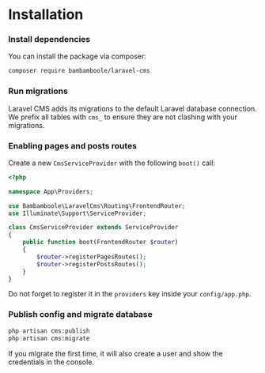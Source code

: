 # Installation

### Install dependencies
You can install the package via composer:
```bash
composer require bambamboole/laravel-cms
```

### Run migrations
Laravel CMS adds its migrations to the default Laravel database connection. 
We prefix all tables with `cms_` to ensure they are not clashing with your migrations.


### Enabling pages and posts routes
Create a new `CmsServiceProvider` with the following `boot()` call:
```php
<?php

namespace App\Providers;

use Bambamboole\LaravelCms\Routing\FrontendRouter;
use Illuminate\Support\ServiceProvider;

class CmsServiceProvider extends ServiceProvider
{
    public function boot(FrontendRouter $router)
    {
        $router->registerPagesRoutes();
        $router->registerPostsRoutes();
    }
}
```  
Do not forget to register it in the `providers` key inside your `config/app.php`.

### Publish config and migrate database

```bash
php artisan cms:publish
php artisan cms:migrate
```  
If you migrate the first time, it will also create a user and show the credentials in the console.
